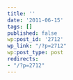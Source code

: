 ```yaml
---
title: ''
date: '2011-06-15'
tags: []
published: false
wp:post_id: '2712'
wp_link: "/?p=2712"
wp:post_type: post
redirects:
- "/?p=2712"
---
```


